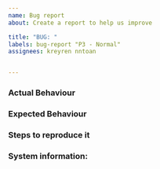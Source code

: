 ```yaml
---
name: Bug report
about: Create a report to help us improve

title: "BUG: "
labels: bug-report "P3 - Normal"
assignees: kreyren nntoan


---
```


### Actual Behaviour
<!-- Describe how the bug manifests. -->



### Expected Behaviour
<!-- State here what the feature should enable the user to do. -->



### Steps to reproduce it
<!-- Add steps to reproduce provided bug, BE VERBOSE! -->



### System information:
<!-- Add information about the system your facing this bug on. If you think this is irrelevant or if it's a UI bug or a feature request, please remove this section -->
